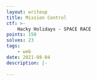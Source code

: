 ```yaml
---
layout: writeup
title: Mission Control
ctf: >-
    Hacky Holidays - SPACE RACE
points: 150
solves: 23
tags: 
    - web
date: 2021-08-04
description: |-
    
---
```

